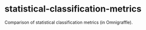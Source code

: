 statistical-classification-metrics
==================================

Comparison of statistical classification metrics (in Omnigraffle).
